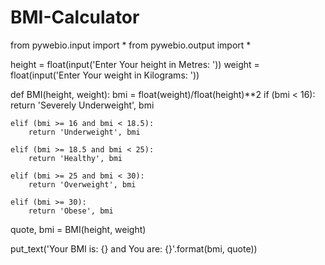 # BMI-Calculator
from pywebio.input import *
from pywebio.output import *

height = float(input('Enter Your height in Metres: '))
weight = float(input('Enter Your weight in Kilograms: '))

def BMI(height, weight):
    bmi = float(weight)/float(height)**2
    if (bmi < 16):
        return 'Severely Underweight', bmi
    
    elif (bmi >= 16 and bmi < 18.5):
        return 'Underweight', bmi
    
    elif (bmi >= 18.5 and bmi < 25):
        return 'Healthy', bmi
    
    elif (bmi >= 25 and bmi < 30):
        return 'Overweight', bmi
    
    elif (bmi >= 30):
        return 'Obese', bmi
    
quote, bmi = BMI(height, weight)

put_text('Your BMI is: {} and You are: {}'.format(bmi, quote))
